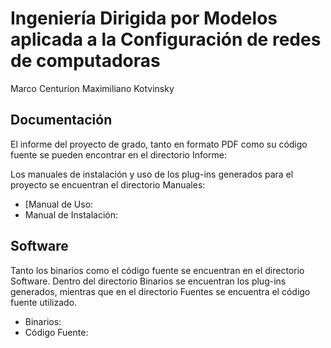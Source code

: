 # Ingeniería Dirigida por Modelos aplicada a la Configuración de redes de computadoras

Marco Centurion
Maximiliano Kotvinsky

## Documentación
El informe del proyecto de grado, tanto en formato PDF como su código fuente se pueden encontrar en el directorio Informe: 

Los manuales de instalación y uso de los plug-ins generados para el proyecto se encuentran el directorio Manuales:
- [Manual de Uso:
- Manual de Instalación:

## Software
Tanto los binarios como el código fuente se encuentran en el directorio Software.
Dentro del directorio Binarios se encuentran los plug-ins generados, mientras que en el directorio Fuentes se encuentra el código fuente utilizado.

- Binarios:
- Código Fuente: